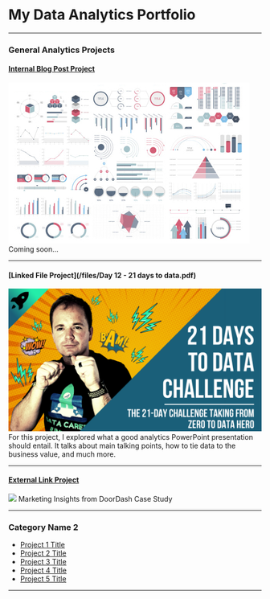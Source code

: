 # My Data Analytics Portfolio

---

### General Analytics Projects

#### [Internal Blog Post Project](/sample_project)
<img src="images/dummy_thumbnail.jpg?raw=true"/>
Coming soon...

---
#### [Linked File Project](/files/Day 12 - 21 days to data.pdf)
<img src="images/21 Days To Data Challenge.png?raw=true"/>
For this project, I explored what a good analytics PowerPoint presentation should entail. It talks about main talking points, how to tie data to the business value, and much more. 

---
#### [External Link Project](https://www.linkedin.com/pulse/marketing-insights-from-doordash-case-study-nurul-hafizah-hairi/)
[<img src="images/DoorDash header2.png?raw=true"/>](https://www.linkedin.com/pulse/marketing-insights-from-doordash-case-study-nurul-hafizah-hairi/)
Marketing Insights from DoorDash Case Study 

---

### Category Name 2

- [Project 1 Title](http://example.com/)
- [Project 2 Title](http://example.com/)
- [Project 3 Title](http://example.com/)
- [Project 4 Title](http://example.com/)
- [Project 5 Title](http://example.com/)

---




